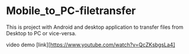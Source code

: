 # Mobile_to_PC-filetransfer


This is project with Android and desktop application to transfer files from Desktop to PC or vice-versa.

video demo [link][https://www.youtube.com/watch?v=QcZKsbgsLa4]

